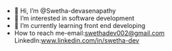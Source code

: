 - 👋 Hi, I’m @Swetha-devasenapathy
- 👀 I’m interested in software development
- 🌱 I’m currently learning front end developing
- How to reach me-email:swethadev002@gmail.com
                LinkedIn:www.linkedin.com/in/swetha-dev

<!---
Swetha-devasenapathy/Swetha-devasenapathy is a ✨ special ✨ repository because its `README.md` (this file) appears on your GitHub profile.
You can click the Preview link to take a look at your changes.
--->
